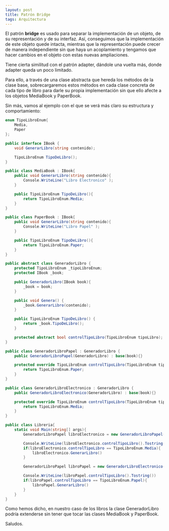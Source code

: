```yaml
---
layout: post
title: Patrón Bridge
tags: Arquitectura
---
```


El patrón **bridge** es usado para separar la implementación de un objeto, de su representación y de su interfaz. Así, conseguimos que la implementación de este objeto quede intacta, mientras que la representación puede crecer de manera independiente sin que haya un acoplamiento y tengamos que hacer cambios en el objeto con estas nuevas ampliaciones.

Tiene cierta similitud con el patrón adapter, dándole una vuelta más, donde adapter queda un poco limitado.

Para ello, a través de una clase abstracta que hereda los métodos de la clase base, sobrecargaremos estos métodos en cada clase concreta de cada tipo de libro para darle su propia implementación sin que ello afecte a los objetos MediaBook y PaperBook.

Sin más, vamos al ejemplo con el que se verá más claro su estructura y comportamiento:

~~~csharp
enum TipoLibroEnum{
    Media,
    Paper
};

public interface IBook {
    void GenerarLibro(string contenido);

    TipoLibroEnum TipoDeLibro();
}

public class MediaBook : IBook{
    public void GenerarLibro(string contenido){
        Console.WriteLine("Libro Electronico" );
    }

    public TipoLibroEnum TipoDeLibro(){
        return TipoLibroEnum.Media;
    }
}

public class PaperBook : IBook{
    public void GenerarLibro(string contenido){
        Console.WriteLine("Libro Papel" );
    }

    public TipoLibroEnum TipoDeLibro(){
        return TipoLibroEnum.Paper;
    }
}

public abstract class GeneradorLibro {
    protected TipoLibroEnum _tipoLibroEnum;
    protected IBook _book;

    public GeneradorLibro(IBook book){
        _book = book;
    }

    public void Genera() {
        _book.GenerarLibro(contenido);
    }

    public TipoLibroEnum TipoDeLibro() {
        return _book.TipoDeLibro();
    }

    protected abstract bool controlTipoLibro(TipoLibroEnum tipoLibro);
}

public class GeneradorLibroPapel : GeneradorLibro {
    public GeneradorLibroPapel(GeneradorLibro) : base(book){}

    protected override TipoLibroEnum controlTipoLibro(TipoLibroEnum tipoLibro){
        return TipoLibroEnum.Paper;
    }
}

public class GeneradorLibroElectronico : GeneradorLibro {
    public GeneradorLibroElectronico(GeneradorLibro) : base(book){}

    protected override TipoLibroEnum controlTipoLibro(TipoLibroEnum tipoLibro){
        return TipoLibroEnum.Media;
    }
}

public class Libreria{
    static void Main(string[] args){
        GeneradorLibroPapel libroElectronico = new GeneradorLibroPapel(new MediaBook());

        Console.WriteLine(libroElectronico.controlTipoLibro().Tostring())
        if(libroElectronico.controlTipoLibro == TipoLibroEnum.Media){
            libroElectronico.GenerarLibro()
        }

        GeneradorLibroPapel libroPapel = new GeneradorLibroElectronico(new PaperBook());

        Console.WriteLine(libroPapel.controlTipoLibro().Tostring())
        if(libroPapel.controlTipoLibro == TipoLibroEnum.Papel){
            libroPapel.GenerarLibro()
        }
    }
}
~~~

Como hemos dicho, en nuestro caso de los libros la clase GeneradorLibro podría extenderse sin tener que tocar las clases MediaBook y PaperBook.

Saludos.

